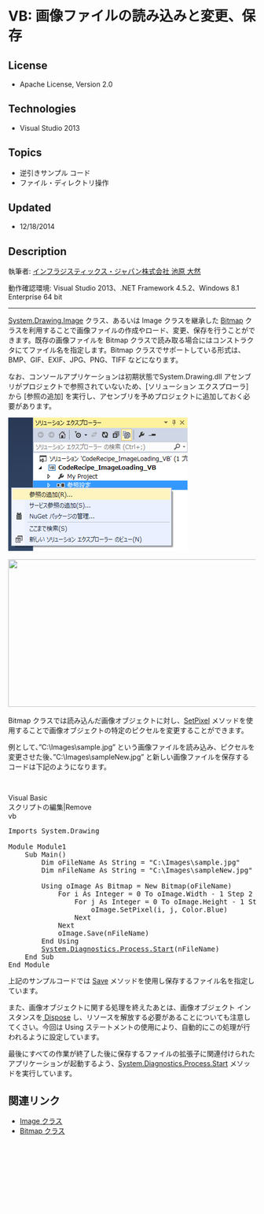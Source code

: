 # VB: 画像ファイルの読み込みと変更、保存
## License
- Apache License, Version 2.0
## Technologies
- Visual Studio 2013
## Topics
- 逆引きサンプル コード
- ファイル・ディレクトリ操作
## Updated
- 12/18/2014
## Description

<p>執筆者: <a href="http://msdn.microsoft.com/ja-jp/gg585574#ikehara" target="_blank">
インフラジスティックス・ジャパン株式会社 池原 大然</a></p>
<p>動作確認環境: Visual Studio 2013、.NET Framework 4.5.2、Windows 8.1 Enterprise 64 bit</p>
<hr>
<p><a href="http://msdn.microsoft.com/ja-jp/library/system.drawing.image.aspx" target="_blank">System.Drawing.Image</a> クラス、あるいは Image クラスを継承した
<a href="http://msdn.microsoft.com/ja-jp/library/system.drawing.bitmap.aspx" target="_blank">
Bitmap</a> クラスを利用することで画像ファイルの作成やロード、変更、保存を行うことができます。既存の画像ファイルを Bitmap クラスで読み取る場合にはコンストラクタにてファイル名を指定します。Bitmap クラスでサポートしている形式は、BMP、GIF、EXIF、JPG、PNG、TIFF などになります。</p>
<p>なお、コンソールアプリケーションは初期状態でSystem.Drawing.dll アセンブリがプロジェクトで参照されていないため、[ソリューション エクスプローラ] から [参照の追加] を実行し、アセンブリを予めプロジェクトに追加しておく必要があります。</p>
<p><img id="131380" src="131380-51_vb_01.png" alt="" width="365" height="271"></p>
<p><img id="131385" src="https://i1.code.msdn.s-msft.com/vs2013tips-ac446e53/image/file/131385/1/51_vb_02.png" alt="" width="693" height="300"></p>
<p>Bitmap クラスでは読み込んだ画像オブジェクトに対し、<a href="http://msdn.microsoft.com/ja-jp/library/system.drawing.bitmap.setpixel.aspx" target="_blank">SetPixel</a> メソッドを使用することで画像オブジェクトの特定のピクセルを変更することができます。</p>
<p>例として、&rdquo;C:\Images\sample.jpg&rdquo; という画像ファイルを読み込み、ピクセルを変更させた後、&rdquo;C:\Images\sampleNew.jpg&rdquo; と新しい画像ファイルを保存するコードは下記のようになります。</p>
<p>&nbsp;</p>
<div class="scriptcode">
<div class="pluginEditHolder" pluginCommand="mceScriptCode">
<div class="title"><span>Visual Basic</span></div>
<div class="pluginLinkHolder"><span class="pluginEditHolderLink">スクリプトの編集</span>|<span class="pluginRemoveHolderLink">Remove</span></div>
<span class="hidden">vb</span>

<div class="preview">
<pre class="js">Imports&nbsp;System.Drawing&nbsp;
&nbsp;
Module&nbsp;Module1&nbsp;
&nbsp;&nbsp;&nbsp;&nbsp;Sub&nbsp;Main()&nbsp;
&nbsp;&nbsp;&nbsp;&nbsp;&nbsp;&nbsp;&nbsp;&nbsp;Dim&nbsp;oFileName&nbsp;As&nbsp;<span class="js__object">String</span>&nbsp;=&nbsp;<span class="js__string">&quot;C:\Images\sample.jpg&quot;</span>&nbsp;
&nbsp;&nbsp;&nbsp;&nbsp;&nbsp;&nbsp;&nbsp;&nbsp;Dim&nbsp;nFileName&nbsp;As&nbsp;<span class="js__object">String</span>&nbsp;=&nbsp;<span class="js__string">&quot;C:\Images\sampleNew.jpg&quot;</span>&nbsp;
&nbsp;
&nbsp;&nbsp;&nbsp;&nbsp;&nbsp;&nbsp;&nbsp;&nbsp;Using&nbsp;oImage&nbsp;As&nbsp;Bitmap&nbsp;=&nbsp;New&nbsp;Bitmap(oFileName)&nbsp;
&nbsp;&nbsp;&nbsp;&nbsp;&nbsp;&nbsp;&nbsp;&nbsp;&nbsp;&nbsp;&nbsp;&nbsp;For&nbsp;i&nbsp;As&nbsp;Integer&nbsp;=&nbsp;<span class="js__num">0</span>&nbsp;To&nbsp;oImage.Width&nbsp;-&nbsp;<span class="js__num">1</span>&nbsp;Step&nbsp;<span class="js__num">2</span>&nbsp;
&nbsp;&nbsp;&nbsp;&nbsp;&nbsp;&nbsp;&nbsp;&nbsp;&nbsp;&nbsp;&nbsp;&nbsp;&nbsp;&nbsp;&nbsp;&nbsp;For&nbsp;j&nbsp;As&nbsp;Integer&nbsp;=&nbsp;<span class="js__num">0</span>&nbsp;To&nbsp;oImage.Height&nbsp;-&nbsp;<span class="js__num">1</span>&nbsp;Step&nbsp;<span class="js__num">2</span>&nbsp;
&nbsp;&nbsp;&nbsp;&nbsp;&nbsp;&nbsp;&nbsp;&nbsp;&nbsp;&nbsp;&nbsp;&nbsp;&nbsp;&nbsp;&nbsp;&nbsp;&nbsp;&nbsp;&nbsp;&nbsp;oImage.SetPixel(i,&nbsp;j,&nbsp;Color.Blue)&nbsp;
&nbsp;&nbsp;&nbsp;&nbsp;&nbsp;&nbsp;&nbsp;&nbsp;&nbsp;&nbsp;&nbsp;&nbsp;&nbsp;&nbsp;&nbsp;&nbsp;Next&nbsp;
&nbsp;&nbsp;&nbsp;&nbsp;&nbsp;&nbsp;&nbsp;&nbsp;&nbsp;&nbsp;&nbsp;&nbsp;Next&nbsp;
&nbsp;&nbsp;&nbsp;&nbsp;&nbsp;&nbsp;&nbsp;&nbsp;&nbsp;&nbsp;&nbsp;&nbsp;oImage.Save(nFileName)&nbsp;
&nbsp;&nbsp;&nbsp;&nbsp;&nbsp;&nbsp;&nbsp;&nbsp;End&nbsp;Using&nbsp;
&nbsp;&nbsp;&nbsp;&nbsp;&nbsp;&nbsp;&nbsp;&nbsp;<a class="libraryLink" href="https://msdn.microsoft.com/ja-JP/library/System.Diagnostics.Process.Start.aspx" target="_blank" title="Auto generated link to System.Diagnostics.Process.Start">System.Diagnostics.Process.Start</a>(nFileName)&nbsp;
&nbsp;&nbsp;&nbsp;&nbsp;End&nbsp;Sub&nbsp;
End&nbsp;Module&nbsp;
</pre>
</div>
</div>
</div>
<div class="endscriptcode">上記のサンプルコードでは <a href="http://msdn.microsoft.com/ja-jp/library/system.drawing.bitmap.save.aspx" target="_blank">
Save</a> メソッドを使用し保存するファイル名を指定しています。</div>
<p>また、画像オブジェクトに関する処理を終えたあとは、画像オブジェクト インスタンスを<a href="http://msdn.microsoft.com/ja-jp/library/8th8381z.aspx" target="_blank"> Dispose</a> し、リソースを解放する必要があることについても注意してくさい。今回は Using ステートメントの使用により、自動的にこの処理が行われるように設定しています。</p>
<p>最後にすべての作業が終了した後に保存するファイルの拡張子に関連付けられたアプリケーションが起動するよう、<a class="libraryLink" href="https://msdn.microsoft.com/ja-JP/library/System.Diagnostics.Process.Start.aspx" target="_blank" title="Auto generated link to System.Diagnostics.Process.Start">System.Diagnostics.Process.Start</a> メソッドを実行しています。</p>
<h2>関連リンク</h2>
<ul>
<li><a href="http://msdn.microsoft.com/ja-jp/library/k7e7b2kd.aspx" target="_blank">Image クラス</a>
</li><li><a href="http://msdn.microsoft.com/ja-jp/library/4e7y164x.aspx" target="_blank">Bitmap クラス</a>
</li></ul>
<p><span style="color:#ffffff">＝＝＝＝＝＝＝＝＝＝＝＝＝＝＝＝＝＝＝＝＝＝＝＝＝＝＝＝＝＝＝＝＝＝＝＝＝＝＝＝＝＝＝＝＝＝＝＝＝＝＝＝＝＝＝＝＝＝＝＝＝＝＝＝＝＝＝＝＝＝＝＝＝＝＝＝＝＝＝＝＝＝＝＝＝＝＝＝＝＝＝＝＝＝＝＝＝＝＝＝＝＝＝＝＝＝＝＝＝＝＝＝＝＝＝＝＝＝＝＝＝＝＝＝＝＝＝＝＝＝＝＝＝＝＝＝＝＝＝＝＝＝＝＝＝＝＝＝＝＝＝＝＝＝＝＝＝＝＝＝＝＝＝＝＝＝＝＝＝＝＝＝＝＝＝＝＝＝＝＝＝＝＝＝＝＝＝＝＝＝＝＝＝＝＝＝＝＝＝＝＝＝＝＝＝＝＝＝＝＝＝＝＝＝＝＝＝＝＝＝＝＝＝＝＝＝＝</span></p>
